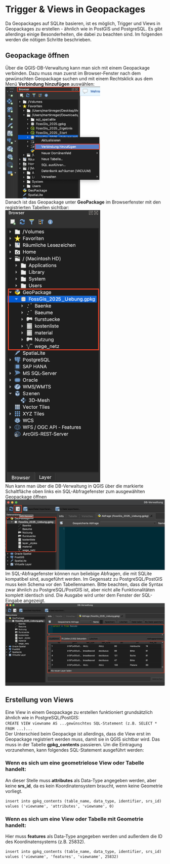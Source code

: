 # Trigger & Views in Geopackages
Da Geopackages auf SQLite basieren, ist es möglich, Trigger und Views in Geopackages zu erstellen - ähnlich wie in PostGIS und PostgreSQL.
Es gibt allerdings einige Besonderheiten, die dabei zu beachten sind. Im folgenden werden die nötigen Schritte beschrieben.
## Geopackage öffnen
Über die QGIS-DB-Verwaltung kann man sich mit einem Geopackage verbinden. Dazu muss man zuerst im Browser-Fenster nach dem gewünschten Geopackage suchen und mit einem Rechtsklick aus dem Menü **Verbindung hinzufügen** auswählen:<br>
<img src="./data/gpkg_connection.png" width="300"><br>
Danach ist das Geopackage unter **GeoPackage** im Browserfenster mit den registrierten Tabellen sichtbar:<br>
<img src="./data/gpkg_browser.png" width="300"><br>
Nun kann man über die DB-Verwaltung in QGIS über die markierte Schaltfläche oben links ein SQL-Abfragefenster zum ausgewählten Geopackage öffnen<br>
<img src="./data/gpkg_db_manager.png" width="700"><br>
Im SQL-Abfragefenster können nun beliebige Abfragen, die mit SQLite kompatibel sind, ausgeführt werden. Im Gegensatz zu PostgreSQL/PostGIS muss kein Schema vor den Tabellennamen. Bitte beachten, dass die Syntax zwar ähnlich zu PostgreSQL/PostGIS ist, aber nicht alle Funktionalitäten komplett identisch sind. Die Ausgabe wird unter dem Fenster der SQL-Eingabe angezeigt.<br>
<img src="./data/gpkg_query.png" width="700"><br>
## Erstellung von Views
Eine View in einem Geopackage zu erstellen funktioniert grundsätzlich ähnlich wie in PostgreSQL/PostGIS:<br>
`CREATE VIEW viewname AS ...gewünschtes SQL-Statement (z.B. SELECT * FROM ...)...`<br>
Der Unterschied beim Geopackge ist allerdings, dass die View erst im Geopackage registriert werden muss, damit sie in QGIS sichtbar wird. Das muss in der Tabelle **gpkg_contents** passieren. Um die Eintragung vorzunehmen, kann folgendes SQL-Statement ausgeführt werden:<br>
### Wenn es sich um eine geometrielose View oder Tabelle handelt:
An dieser Stelle muss **attributes** als Data-Type angegeben werden, aber keine **srs_id**, da es kein Koordinatensystem braucht, wenn keine Geometrie vorliegt.
```
insert into gpkg_contents (table_name, data_type, identifier, srs_id)
values ('viewname', 'attributes', 'viewname', 0)
```
### Wenn es sich um eine View oder Tabelle mit Geometrie handelt:
Hier muss **features** als Data-Type angegeben werden und außerdem die ID des Koordinatensystems (z.B. 25832).
```
insert into gpkg_contents (table_name, data_type, identifier, srs_id)
values ('viewname', 'features', 'viewname', 25832)
```
